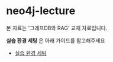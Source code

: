# neo4j-lecture
본 자료는 '그래프DB와 RAG' 교재 자료입니다.

**실습 환경 세팅** 은 아래 가이드를 참고해주세요
- [실습 환경 세팅](실습환경세팅.md)

